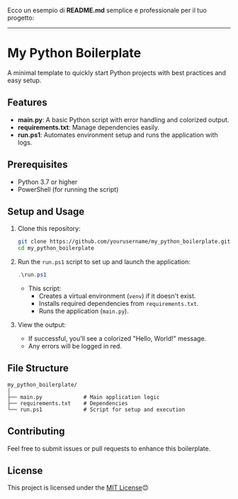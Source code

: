 Ecco un esempio di **README.md** semplice e professionale per il tuo progetto:

---

# My Python Boilerplate

A minimal template to quickly start Python projects with best practices and easy setup.

## Features
- **main.py**: A basic Python script with error handling and colorized output.
- **requirements.txt**: Manage dependencies easily.
- **run.ps1**: Automates environment setup and runs the application with logs.

## Prerequisites
- Python 3.7 or higher
- PowerShell (for running the script)

## Setup and Usage
1. Clone this repository:
   ```bash
   git clone https://github.com/yourusername/my_python_boilerplate.git
   cd my_python_boilerplate
   ```

2. Run the `run.ps1` script to set up and launch the application:
   ```powershell
   .\run.ps1
   ```

   - This script:
     - Creates a virtual environment (`venv`) if it doesn't exist.
     - Installs required dependencies from `requirements.txt`.
     - Runs the application (`main.py`).

3. View the output:
   - If successful, you’ll see a colorized "Hello, World!" message.
   - Any errors will be logged in red.

## File Structure
```
my_python_boilerplate/
│
├── main.py             # Main application logic
├── requirements.txt    # Dependencies
└── run.ps1             # Script for setup and execution
```

## Contributing
Feel free to submit issues or pull requests to enhance this boilerplate.

## License
This project is licensed under the [MIT License](LICENSE)😊
